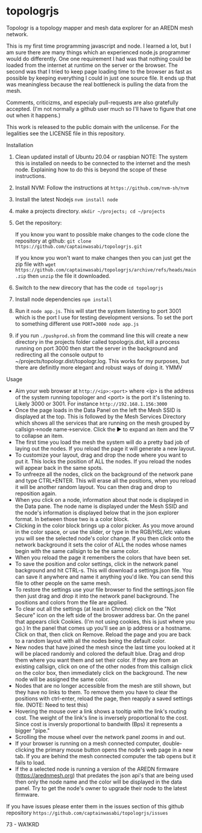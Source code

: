 # topologrjs
Topologr is a topology mapper and mesh data explorer for an AREDN mesh network.

This is my first time programming javascript and node.  I learned a lot, but I am sure there are many things which an experienced
node.js programmer would do differently.  One one requirement I had was that nothing could be loaded from the internet at runtime on
the server or the browser.  The second was that I tried to keep page loading time to the browser as fast as possible by keeping
everything I could in just one source file. It ends up that was meaningless because the real bottleneck is pulling the data from the
mesh. 

Comments, criticizms, and especialy pull-requests are also gratefully accepted. (I'm not normally a github user much so I'll have to
figure that one out when it happens.)

This work is released to the public domain with the unlicense.  For the legalities
see the LICENSE file in this repository.

Installation

  1. Clean updated install of Ubuntu 20.04 or raspbian
  NOTE: The system this is installed on needs to be connected to the internet and the mesh node.  Explaining how to do this is beyond
     the scope of these instructions.
  2. Install NVM:
    Follow the instructions at `https://github.com/nvm-sh/nvm`
  3. Install the latest Nodejs
    `nvm install node`
  4. make a projects directory.
    `mkdir ~/projects; cd ~/projects`
  5. Get the repository: 
  
      If you know you want to possible make changes to the code clone the repository at github:
    `git clone https://github.com/captainwasabi/topologrjs.git`

      If you know you won't want to make changes then you can just get the zip file with `wget
      https://github.com/captainwasabi/topologrjs/archive/refs/heads/main.zip` then `unzip` the file it downloaded.
  6. Switch to the new direcory that has the code `cd topologrjs`
  7. Install node dependencies `npm install`
  8. Run it `node app.js`.  This will start the system listenting to port 3001 which is the port I use for testing development
     versions.  To set the port to something different use `PORT=3000 node app.js`
  9. if you run `./pushprod.sh` from the command line this will create a new directory in the projects folder called
     topologrjs.dist, kill a process running on port 3000
     then start the server in the background and redirecting all the console output to ~/projects/topologr.dist/topologr.log.  This
     works for my purposes, but there are definitly more elegant and robust ways of doing it. YMMV

Usage
* Aim your  web browser at `http://<ip>:<port>` where \<ip> is the address of the system running topologer and \<port> is the port
  it's listening to. Likely 3000 or 3001.  For instance `http://192.168.1.156:3000`
* Once the page loads in the Data Panel on the left the Mesh SSID is displayed at the top. This is followed by the Mesh Services
  Directory which shows all the services that are running on the mesh grouped by callsign->node name->service.  Click the ▶ to
  expand an item and the ▽ to collapse an item.
* The first time you load the mesh the system will do a pretty bad job of laying out the nodes.  If you reload the page it will
  generate a new layout.  
* To customize your layout, drag and drop the node where you want to put it.  This locks the position of ALL the nodes.  If you
  reload the nodes will appear back in the same spots.
* To unfreeze all the nodes, click on the background of the network pane and type CTRL+ENTER.  This will erase all the positions,
  when you reload it will be another random layout.  You can then drag and drop to reposition again.
* When you click on a node, information about that node is displayed in the Data pane. The node name is displayed under the Mesh
  SSID and the node's information is displayed below that in the json explorer format.  In between those two is a color block.
* Clicking in the color block brings up a color picker.  As you move around in the color space, or use the slider, or type in the
  RGB/HSL/etc values you will see the selected node's color change.  If you then click onto the network background it sets the color
  of ALL the nodes whose names begin with the same callsign to be the same color.
* When you reload the page it remembers the colors that have been set.
* To save the position and color settings, click in the network panel background and hit CTRL-s.  This will download a settings.json
  file.  You can save it anywhere and name it anything you'd like.  You can send this file to other people on the same mesh.
* To restore the settings use your file browser to find the settings.json file then just drag and drop it into the network panel
  background. The positions and colors from the file are applied.
* To clear out all the settings (at least in Chrome) click on the "Not Secure" icon on the left side of the broswer address bar. On
  the panel that appears click Cookies. (I'm not using cookies, this is just where you go.) In the panel that comes up you'll see an
  ip address or a hostname.  Click on that, then click on Remove.  Reload the page and you are back to a random layout with all the
  nodes being the default color.
* New nodes that have joined the mesh since the last time you looked at it will be placed randomly and colored the default blue.
  Drag and drop them where you want them and set their color.  If they are from an existing callsign, click on one of the other
  nodes from this callsign click on the color box, then immediately  click on the background.  The new node will be assigned the
  same color.
* Nodes that are no longer accessible from the mesh are still shown, but they have no links to them.  To remove them you have to
  clear the positions with ctrl-enter, reload the page, then reapply a saved settings file. (NOTE: Need to test this)
* Hovering the mouse over a link shows a tooltip with the link's routing cost.  The weight of the link's line is inversely
  proportional to the cost.  Since cost is inversly proportional to bandwith (Bps) it represents a bigger "pipe."
* Scrolling the mouse wheel over the network panel zooms in and out.
* If your browser is running on a mesh connected computer, double-clicking the primary mouse button opens the node's web page in a
  new tab.  If you are behind the mesh connected computer the tab opens but it fails to load.
* If the a selected node is running a version of the AREDN firmware (https://arednmesh.org) that predates the json api's that are being used then only the
  node name and the color will be displayed in the data panel.  Try to get the node's owner to upgrade their node to the latest
  firmware.
  
If you have issues please enter them in the issues section of this github repository `https://github.com/captainwasabi/topologrjs/issues`

73 -
WA1KRD
